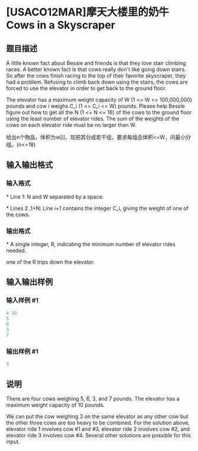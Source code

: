 # [USACO12MAR]摩天大楼里的奶牛Cows in a Skyscraper

## 题目描述

A little known fact about Bessie and friends is that they love stair climbing races. A better known fact is that cows really don't like going down stairs. So after the cows finish racing to the top of their favorite skyscraper, they had a problem. Refusing to climb back down using the stairs, the cows are forced to use the elevator in order to get back to the ground floor.

The elevator has a maximum weight capacity of W (1 <= W <= 100,000,000) pounds and cow i weighs C\_i (1 <= C\_i <= W) pounds. Please help Bessie figure out how to get all the N (1 <= N <= 18) of the cows to the ground floor using the least number of elevator rides. The sum of the weights of the cows on each elevator ride must be no larger than W.

给出n个物品，体积为w[i]，现把其分成若干组，要求每组总体积<=W，问最小分组。(n<=18)

## 输入输出格式

### 输入格式

\* Line 1: N and W separated by a space.

\* Lines 2..1+N: Line i+1 contains the integer C\_i, giving the weight of one of the cows.

### 输出格式

\* A single integer, R, indicating the minimum number of elevator rides needed.

one of the R trips down the elevator.

## 输入输出样例

### 输入样例 #1

```cpp
4 10 
5 
6 
3 
7 

```
### 输出样例 #1

```cpp
3 
```


## 说明

There are four cows weighing 5, 6, 3, and 7 pounds. The elevator has a maximum weight capacity of 10 pounds.

We can put the cow weighing 3 on the same elevator as any other cow but the other three cows are too heavy to be combined. For the solution above, elevator ride 1 involves cow #1 and #3, elevator ride 2 involves cow #2, and elevator ride 3 involves cow #4. Several other solutions are possible for this input.

